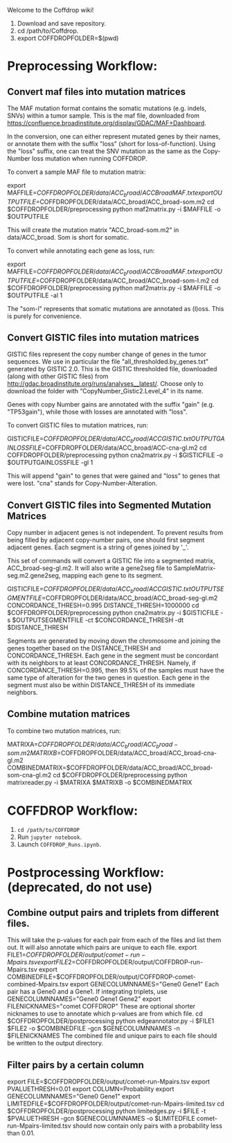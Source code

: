 Welcome to the Coffdrop wiki!

1. Download and save repository.
2. cd /path/to/Coffdrop.
3. export COFFDROPFOLDER=$(pwd)

# Preprocessing Workflow:
## Convert maf files into mutation matrices
The MAF mutation format contains the somatic mutations (e.g. indels, SNVs) within a tumor sample. This is the maf file, downloaded from https://confluence.broadinstitute.org/display/GDAC/MAF+Dashboard.

In the conversion, one can either represent mutated genes by their names, or annotate them with the suffix "loss" (short for loss-of-function). Using the "loss" suffix, one can treat the SNV mutation as the same as the Copy-Number loss mutation when running COFFDROP.

To convert a sample MAF file to mutation matrix:

export MAFFILE=$COFFDROPFOLDER/data/ACC_broad/ACCBroadMAF.txt
export OUTPUTFILE=$COFFDROPFOLDER/data/ACC_broad/ACC_broad-som.m2
cd $COFFDROPFOLDER/preprocessing
python maf2matrix.py -i $MAFFILE -o $OUTPUTFILE

This will create the mutation matrix "ACC_broad-som.m2" in data/ACC_broad. Som is short for somatic.

To convert while annotating each gene as loss, run:

export MAFFILE=$COFFDROPFOLDER/data/ACC_broad/ACCBroadMAF.txt
export OUTPUTFILE=$COFFDROPFOLDER/data/ACC_broad/ACC_broad-som-l.m2
cd $COFFDROPFOLDER/preprocessing
python maf2matrix.py -i $MAFFILE -o $OUTPUTFILE -al 1

The "som-l" represents that somatic mutations are annotated as (l)oss. This is purely for convenience.


## Convert GISTIC files into mutation matrices
GISTIC files represent the copy number change of genes in the tumor sequences. We use in particular the file "all_thresholded.by_genes.txt" generated by GISTIC 2.0. This is the GISTIC thresholded file, downloaded (along with other GISTIC files) from http://gdac.broadinstitute.org/runs/analyses__latest/. Choose only to download the folder with “CopyNumber_Gistic2.Level_4” in its name.

Genes with copy Number gains are annotated with the suffix "gain" (e.g. "TP53gain"), while those with losses are annotated with "loss".

To convert GISTIC files to mutation matrices, run:

GISTICFILE=$COFFDROPFOLDER/data/ACC_broad/ACCGISTIC.txt
OUTPUTGAINLOSSFILE=$COFFDROPFOLDER/data/ACC_broad/ACC-cna-gl.m2
cd COFFDROPFOLDER/preprocessing
python cna2matrix.py -i $GISTICFILE -o $OUTPUTGAINLOSSFILE -gl 1

This will append "gain" to genes that were gained and "loss" to genes that were lost. "cna" stands for Copy-Number-Alteration.

## Convert GISTIC files into Segmented Mutation Matrices
Copy number in adjacent genes is not independent. To prevent results from being filled by adjacent copy-number pairs, one should first segment adjacent genes.
Each segment is a string of genes joined by '_'.

This set of commands will convert a GISTIC file into a segmented matrix, ACC_broad-seg-gl.m2.
It will also write a gene2seg file to SampleMatrix-seg.m2.gene2seg, mapping each gene to its segment.

GISTICFILE=$COFFDROPFOLDER/data/ACC_broad/ACCGISTIC.txt
OUTPUTSEGMENTFILE=$COFFDROPFOLDER/data/ACC_broad/ACC_broad-seg-gl.m2
CONCORDANCE_THRESH=0.995
DISTANCE_THRESH=1000000
cd $COFFDROPFOLDER/preprocessing
python cna2matrix.py -i $GISTICFILE -s $OUTPUTSEGMENTFILE -ct $CONCORDANCE_THRESH -dt $DISTANCE_THRESH

Segments are generated by moving down the chromosome and joining the genes together based on the DISTANCE_THRESH and 
CONCORDANCE_THRESH.
Each gene in the segment must be concordant with its neighbors to at least CONCORDANCE_THRESH.
Namely, if CONCORDANCE_THRESH=0.995, then 99.5% of the samples must have the same type of alteration for the two genes in question.
Each gene in the segment must also be within DISTANCE_THRESH of its immediate neighbors.


## Combine mutation matrices
To combine two mutation matrices, run:

MATRIXA=$COFFDROPFOLDER/data/ACC_broad/ACC_broad-som.m2
MATRIXB=$COFFDROPFOLDER/data/ACC_broad/ACC_broad-cna-gl.m2
COMBINEDMATRIX=$COFFDROPFOLDER/data/ACC_broad/ACC_broad-som-cna-gl.m2
cd $COFFDROPFOLDER/preprocessing
python matrixreader.py -i $MATRIXA $MATRIXB -o $COMBINEDMATRIX




# COFFDROP Workflow:

1. `cd /path/to/COFFDROP`
2. Run `jupyter notebook`.
3. Launch `COFFDROP_Runs.ipynb`.





# Postprocessing Workflow: (deprecated, do not use)


## Combine output pairs and triplets from different files. 
This will take the p-values for each pair from each of the files and list them out. It will also annotate which pairs are unique to each file.
export FILE1=$COFFDROPFOLDER/output/comet-run-Mpairs.tsv
export FILE2=$COFFDROPFOLDER/output/COFFDROP-run-Mpairs.tsv
export COMBINEDFILE=$COFFDROPFOLDER/output/COFFDROP-comet-combined-Mpairs.tsv
export GENECOLUMNNAMES="Gene0 Gene1"
Each pair has a Gene0 and a Gene1. If integrating triplets, use GENECOLUMNNAMES="Gene0 Gene1 Gene2"
export FILENICKNAMES="comet COFFDROP"
These are optional shorter nicknames to use to annotate which p-values are from which file.
cd $COFFDROPFOLDER/postprocessing
python edgeannotator.py -i $FILE1 $FILE2 -o $COMBINEDFILE -gcn $GENECOLUMNNAMES -n $FILENICKNAMES
The combined file and unique pairs to each file should be written to the output directory.

## Filter pairs by a certain column
export FILE=$COFFDROPFOLDER/output/comet-run-Mpairs.tsv
export PVALUETHRESH=0.01
export COLUMN=Probability
export GENECOLUMNNAMES="Gene0 Gene1"
export LIMITEDFILE=$COFFDROPFOLDER/output/comet-run-Mpairs-limited.tsv
cd $COFFDROPFOLDER/postprocessing
python limitedges.py -i $FILE -t $PVALUETHRESH -gcn $GENECOLUMNNAMES -o $LIMITEDFILE
comet-run-Mpairs-limited.tsv should now contain only pairs with a probability less than 0.01.

